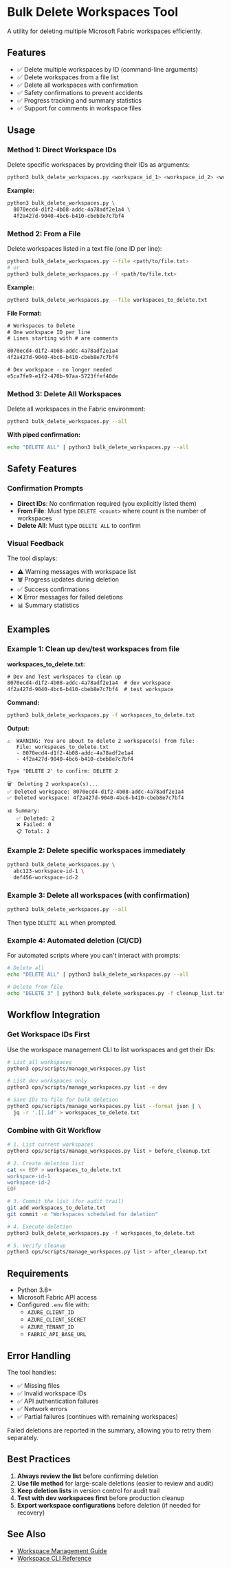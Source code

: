 # Bulk Delete Workspaces Tool

A utility for deleting multiple Microsoft Fabric workspaces efficiently.

## Features

- ✅ Delete multiple workspaces by ID (command-line arguments)
- ✅ Delete workspaces from a file list
- ✅ Delete all workspaces with confirmation
- ✅ Safety confirmations to prevent accidents
- ✅ Progress tracking and summary statistics
- ✅ Support for comments in workspace files

## Usage

### Method 1: Direct Workspace IDs

Delete specific workspaces by providing their IDs as arguments:

```bash
python3 bulk_delete_workspaces.py <workspace_id_1> <workspace_id_2> <workspace_id_3>
```

**Example:**
```bash
python3 bulk_delete_workspaces.py \
  8070ecd4-d1f2-4b08-addc-4a78adf2e1a4 \
  4f2a427d-9040-4bc6-b410-cbeb8e7c7bf4
```

### Method 2: From a File

Delete workspaces listed in a text file (one ID per line):

```bash
python3 bulk_delete_workspaces.py --file <path/to/file.txt>
# or
python3 bulk_delete_workspaces.py -f <path/to/file.txt>
```

**Example:**
```bash
python3 bulk_delete_workspaces.py --file workspaces_to_delete.txt
```

**File Format:**
```txt
# Workspaces to Delete
# One workspace ID per line
# Lines starting with # are comments

8070ecd4-d1f2-4b08-addc-4a78adf2e1a4
4f2a427d-9040-4bc6-b410-cbeb8e7c7bf4

# Dev workspace - no longer needed
e5ca7fe9-e1f2-470b-97aa-5723ffef40de
```

### Method 3: Delete All Workspaces

Delete all workspaces in the Fabric environment:

```bash
python3 bulk_delete_workspaces.py --all
```

**With piped confirmation:**
```bash
echo "DELETE ALL" | python3 bulk_delete_workspaces.py --all
```

## Safety Features

### Confirmation Prompts

- **Direct IDs**: No confirmation required (you explicitly listed them)
- **From File**: Must type `DELETE <count>` where count is the number of workspaces
- **Delete All**: Must type `DELETE ALL` to confirm

### Visual Feedback

The tool displays:
- ⚠️ Warning messages with workspace list
- 🗑️ Progress updates during deletion
- ✅ Success confirmations
- ❌ Error messages for failed deletions
- 📊 Summary statistics

## Examples

### Example 1: Clean up dev/test workspaces from file

**workspaces_to_delete.txt:**
```txt
# Dev and Test workspaces to clean up
8070ecd4-d1f2-4b08-addc-4a78adf2e1a4  # dev workspace
4f2a427d-9040-4bc6-b410-cbeb8e7c7bf4  # test workspace
```

**Command:**
```bash
python3 bulk_delete_workspaces.py -f workspaces_to_delete.txt
```

**Output:**
```
⚠️  WARNING: You are about to delete 2 workspace(s) from file:
   File: workspaces_to_delete.txt
   - 8070ecd4-d1f2-4b08-addc-4a78adf2e1a4
   - 4f2a427d-9040-4bc6-b410-cbeb8e7c7bf4

Type 'DELETE 2' to confirm: DELETE 2

🗑️  Deleting 2 workspace(s)...
✅ Deleted workspace: 8070ecd4-d1f2-4b08-addc-4a78adf2e1a4
✅ Deleted workspace: 4f2a427d-9040-4bc6-b410-cbeb8e7c7bf4

📊 Summary:
   ✅ Deleted: 2
   ❌ Failed: 0
   📋 Total: 2
```

### Example 2: Delete specific workspaces immediately

```bash
python3 bulk_delete_workspaces.py \
  abc123-workspace-id-1 \
  def456-workspace-id-2
```

### Example 3: Delete all workspaces (with confirmation)

```bash
python3 bulk_delete_workspaces.py --all
```

Then type `DELETE ALL` when prompted.

### Example 4: Automated deletion (CI/CD)

For automated scripts where you can't interact with prompts:

```bash
# Delete all
echo "DELETE ALL" | python3 bulk_delete_workspaces.py --all

# Delete from file
echo "DELETE 3" | python3 bulk_delete_workspaces.py -f cleanup_list.txt
```

## Workflow Integration

### Get Workspace IDs First

Use the workspace management CLI to list workspaces and get their IDs:

```bash
# List all workspaces
python3 ops/scripts/manage_workspaces.py list

# List dev workspaces only
python3 ops/scripts/manage_workspaces.py list -e dev

# Save IDs to file for bulk deletion
python3 ops/scripts/manage_workspaces.py list --format json | \
  jq -r '.[].id' > workspaces_to_delete.txt
```

### Combine with Git Workflow

```bash
# 1. List current workspaces
python3 ops/scripts/manage_workspaces.py list > before_cleanup.txt

# 2. Create deletion list
cat << EOF > workspaces_to_delete.txt
workspace-id-1
workspace-id-2
EOF

# 3. Commit the list (for audit trail)
git add workspaces_to_delete.txt
git commit -m "Workspaces scheduled for deletion"

# 4. Execute deletion
python3 bulk_delete_workspaces.py -f workspaces_to_delete.txt

# 5. Verify cleanup
python3 ops/scripts/manage_workspaces.py list > after_cleanup.txt
```

## Requirements

- Python 3.8+
- Microsoft Fabric API access
- Configured `.env` file with:
  - `AZURE_CLIENT_ID`
  - `AZURE_CLIENT_SECRET`
  - `AZURE_TENANT_ID`
  - `FABRIC_API_BASE_URL`

## Error Handling

The tool handles:
- ✅ Missing files
- ✅ Invalid workspace IDs
- ✅ API authentication failures
- ✅ Network errors
- ✅ Partial failures (continues with remaining workspaces)

Failed deletions are reported in the summary, allowing you to retry them separately.

## Best Practices

1. **Always review the list** before confirming deletion
2. **Use file method** for large-scale deletions (easier to review and audit)
3. **Keep deletion lists** in version control for audit trail
4. **Test with dev workspaces first** before production cleanup
5. **Export workspace configurations** before deletion (if needed for recovery)

## See Also

- [Workspace Management Guide](documentation/WORKSPACE_MANAGEMENT_GUIDE.md)
- [Workspace CLI Reference](ops/scripts/manage_workspaces.py)
